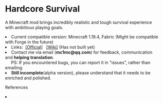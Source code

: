 # Hardcore Survival

<p>A Minecraft mod brings incredibly realistic and tough survival experience with ambitious playing goals.</p>
<li>Current compatible version: Minecraft 1.19.4, Fabric (Might be compatible with Forge in the future)</li>
<li>Links:&nbsp;&nbsp;<a href="http://hcs.coolpage.biz/">[Official]</a>&nbsp;&nbsp;
<a href="https://www.mcmod.cn/">[Wiki]</a> (Has not built yet)</li>
<li>Contact me via email (<b>mc1mc@qq.com</b>)  for feedback, communication and <b>helping translation</b>.
<br/>&nbsp;&nbsp;&nbsp;&nbsp;&nbsp;PS: If you encountered bugs, you can report it in "issues", rather than emailing.</li>
<li><b>Still incomplete</b>(alpha version), please understand that it needs to be enriched and polished.</li>

References
<li></li>
